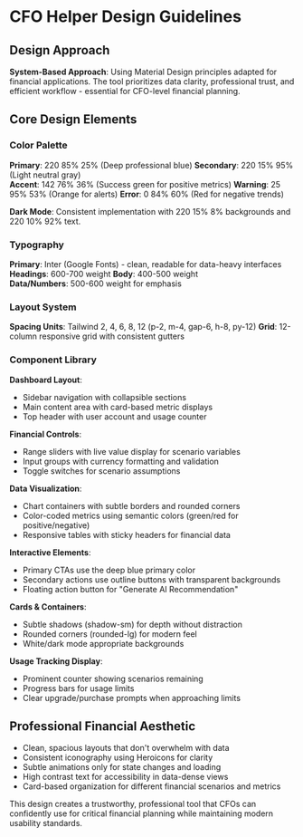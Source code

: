 # CFO Helper Design Guidelines

## Design Approach
**System-Based Approach**: Using Material Design principles adapted for financial applications. The tool prioritizes data clarity, professional trust, and efficient workflow - essential for CFO-level financial planning.

## Core Design Elements

### Color Palette
**Primary**: 220 85% 25% (Deep professional blue)
**Secondary**: 220 15% 95% (Light neutral gray)  
**Accent**: 142 76% 36% (Success green for positive metrics)
**Warning**: 25 95% 53% (Orange for alerts)
**Error**: 0 84% 60% (Red for negative trends)

**Dark Mode**: Consistent implementation with 220 15% 8% backgrounds and 220 10% 92% text.

### Typography
**Primary**: Inter (Google Fonts) - clean, readable for data-heavy interfaces
**Headings**: 600-700 weight
**Body**: 400-500 weight  
**Data/Numbers**: 500-600 weight for emphasis

### Layout System
**Spacing Units**: Tailwind 2, 4, 6, 8, 12 (p-2, m-4, gap-6, h-8, py-12)
**Grid**: 12-column responsive grid with consistent gutters

### Component Library

**Dashboard Layout**:
- Sidebar navigation with collapsible sections
- Main content area with card-based metric displays
- Top header with user account and usage counter

**Financial Controls**:
- Range sliders with live value display for scenario variables
- Input groups with currency formatting and validation
- Toggle switches for scenario assumptions

**Data Visualization**:
- Chart containers with subtle borders and rounded corners
- Color-coded metrics using semantic colors (green/red for positive/negative)
- Responsive tables with sticky headers for financial data

**Interactive Elements**:
- Primary CTAs use the deep blue primary color
- Secondary actions use outline buttons with transparent backgrounds
- Floating action button for "Generate AI Recommendation"

**Cards & Containers**:
- Subtle shadows (shadow-sm) for depth without distraction
- Rounded corners (rounded-lg) for modern feel
- White/dark mode appropriate backgrounds

**Usage Tracking Display**:
- Prominent counter showing scenarios remaining
- Progress bars for usage limits
- Clear upgrade/purchase prompts when approaching limits

## Professional Financial Aesthetic
- Clean, spacious layouts that don't overwhelm with data
- Consistent iconography using Heroicons for clarity
- Subtle animations only for state changes and loading
- High contrast text for accessibility in data-dense views
- Card-based organization for different financial scenarios and metrics

This design creates a trustworthy, professional tool that CFOs can confidently use for critical financial planning while maintaining modern usability standards.